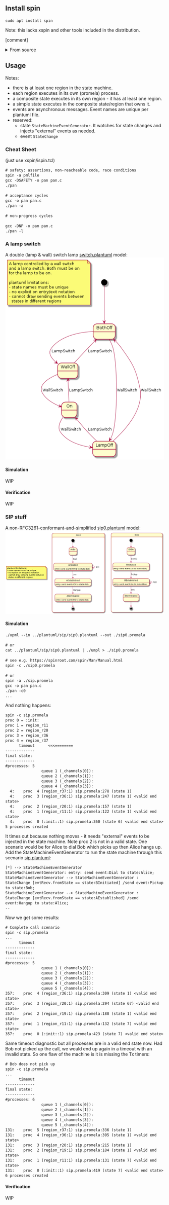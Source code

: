 ## Install spin

```
sudo apt install spin
```
Note: this lacks xspin and other tools included in the distribution.

[comment]<details>
[comment]<summary>From source</summary>
From source:

```
git clone https://github.com/nimble-code/Spin.git
cd Spin
make # result: Src/spin

#xspin is under optional_gui/ispin.tcl
```
[comment]</details>

## Usage

Notes:
- there is at least one region in the state machine.
- each region executes in its own (promela) process.
- a composite state executes in its own region - it has at
  least one region.
- a simple state executes in the composite state/region 
  that owns it. 
- events are asynchronous messages. Event names are unique per 
  plantuml file.
- reserved:
  - state ```StateMachineEventGenerator```. It watches for state changes and injects "external" events as needed.
  - event ```StateChange```

### Cheat Sheet

(just use xspin/ispin.tcl)

```
# safety: assertions, non-reacheable code, race conditions
spin -a pmlfile
gcc -DSAFETY -o pan pan.c
./pan

# acceptance cycles
gcc -o pan pan.c
./pan -a

# non-progress cycles

gcc -DNP -o pan pan.c
./pan -l

```

### A lamp switch

A double (lamp & wall) switch lamp [switch.plantuml](plantuml/switch/switch.plantuml) model:
![image](plantuml/switch/switch.png)

#### Simulation

WIP

#### Verification

WIP

### SIP stuff

A non-RFC3261-conformant-and-simplified [sip0.plantuml](plantuml/sip/sip0.plantuml) model:
![image](plantuml/sip/sip0.png)

#### Simulation


```
./upml --in ../plantuml/sip/sip0.plantuml --out ./sip0.promela 

# or
cat ../plantuml/sip/sip0.plantuml | ./umpl > ./sip0.promela

# see e.g. https://spinroot.com/spin/Man/Manual.html
spin -c ./sip0.promela

# or
spin -a ./sip.promela
gcc -o pan pan.c
./pan -c0
...

```
And nothing happens:
```
spin -c sip.promela
proc 0 = :init:
proc 1 = region_r11
proc 2 = region_r20
proc 3 = region_r36
proc 4 = region_r37
      timeout      <<<========
-------------
final state:
-------------
#processes: 5
                queue 1 (_channels[0]):
                queue 2 (_channels[1]):
                queue 3 (_channels[2]):
                queue 4 (_channels[3]):
  4:    proc  4 (region_r37:1) sip.promela:278 (state 1)
  4:    proc  3 (region_r36:1) sip.promela:247 (state 1) <valid end state>
  4:    proc  2 (region_r20:1) sip.promela:157 (state 1)
  4:    proc  1 (region_r11:1) sip.promela:122 (state 1) <valid end state>
  4:    proc  0 (:init::1) sip.promela:360 (state 6) <valid end state>
5 processes created
```
It times out because nothing moves - it needs "external" events to be injected in the state machine. Note proc 2 is not in a valid state. One scenario would be for Alice to dial Bob which picks up then Alice hangs up. Add the StateMachineEventGenerator to run the state machine through this scenario [sip.plantuml](plantuml/sip/sip.plantuml):

```
[*] --> StateMachineEventGenerator 
StateMachineEventGenerator: entry: send event:Dial to state:Alice;
StateMachineEventGenerator --> StateMachineEventGenerator : StateChange [evtRecv.fromState == state:BInitiated] /send event:Pickup to state:Bob;
StateMachineEventGenerator --> StateMachineEventGenerator : StateChange [evtRecv.fromState == state:AEstablished] /send event:Hangup to state:Alice;
--
```

Now we get some results:
```
# Complete call scenario
spin -c sip.promela
...
      timeout
-------------
final state:
-------------
#processes: 5
                queue 1 (_channels[0]):
                queue 2 (_channels[1]):
                queue 3 (_channels[2]):
                queue 4 (_channels[3]):
                queue 5 (_channels[4]):
357:    proc  4 (region_r36:1) sip.promela:309 (state 1) <valid end state>
357:    proc  3 (region_r20:1) sip.promela:294 (state 67) <valid end state>
357:    proc  2 (region_r19:1) sip.promela:188 (state 1) <valid end state>
357:    proc  1 (region_r11:1) sip.promela:132 (state 7) <valid end state>
357:    proc  0 (:init::1) sip.promela:423 (state 7) <valid end state>

```

Same timeout diagnostic but all processes are in a valid end state now. Had Bob not picked up the call, we would end up again in a timeout with an invalid state. So one flaw of the machine is it is missing the Tx timers: 
```
# Bob does not pick up
spin -c sip.promela
...
      timeout
-------------
final state:
-------------
#processes: 6
                queue 1 (_channels[0]):
                queue 2 (_channels[1]):
                queue 3 (_channels[2]):
                queue 4 (_channels[3]):
                queue 5 (_channels[4]):
131:    proc  5 (region_r37:1) sip.promela:336 (state 1)
131:    proc  4 (region_r36:1) sip.promela:305 (state 1) <valid end state>
131:    proc  3 (region_r20:1) sip.promela:215 (state 1)
131:    proc  2 (region_r19:1) sip.promela:184 (state 1) <valid end state>
131:    proc  1 (region_r11:1) sip.promela:131 (state 7) <valid end state>
131:    proc  0 (:init::1) sip.promela:419 (state 7) <valid end state>
6 processes created

```


#### Verification

WIP

